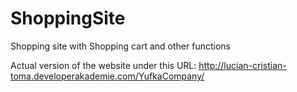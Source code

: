 # ShoppingSite
Shopping site with Shopping cart and other functions

Actual version of the website under this URL:
http://lucian-cristian-toma.developerakademie.com/YufkaCompany/
